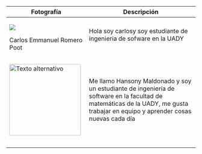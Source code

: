﻿
| Fotografía| Descripción |
|--|--|
| <p><img src="https://media.licdn.com/dms/image/D4E03AQFLLHEzEOQKEA/profile-displayphoto-shrink_200_200/0/1695308170237?e=1700697600&v=beta&t=lpqgL8cNYcfRurkZGyWQeNg2FbYvTPiFMiGBF99pqo8"></p>Carlos Emmanuel Romero Poot |  Hola soy carlosy soy estudiante de ingenieria de sofware en la UADY|
|  |   |
|  |   |
| <p><img src="https://media.licdn.com/dms/image/D4E03AQFIGZm9-CZOoQ/profile-displayphoto-shrink_800_800/0/1695310147025?e=1700697600&v=beta&t=_FqsB6NAQdrKDhPPJ7LMuGhoHMbUjNB9SnL_HY8xaVs" alt="Texto alternativo" width="190" height="190"> |Me llamo Hansony Maldonado y soy un estudiante de ingeniería de software en la facultad de matemáticas de la UADY, me gusta trabajar en equipo y aprender cosas nuevas cada día
|  |   |
|  |   |

<!--stackedit_data:
eyJoaXN0b3J5IjpbODk0Njg1ODQ3LC01OTkxMjkyMjEsLTgxNj
k3NjE1Niw1OTUxNjEzNjhdfQ==
-->